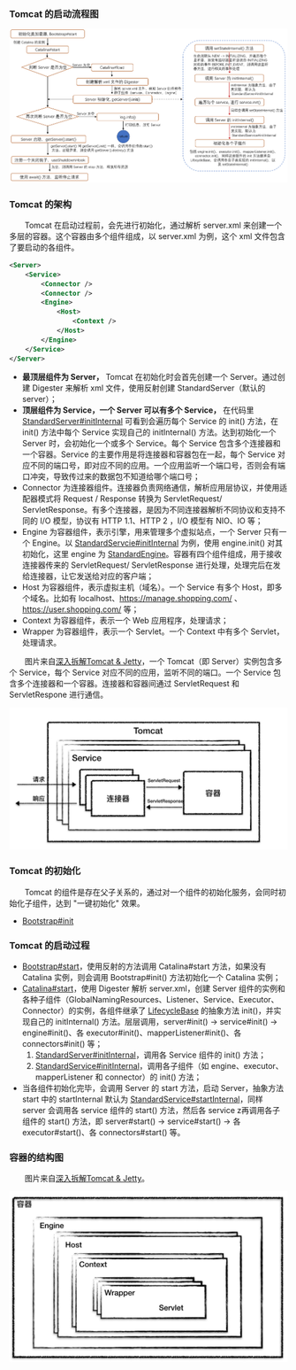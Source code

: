 ### Tomcat 的启动流程图

![avatar](photo_4.png)

### Tomcat 的架构
　　Tomcat 在启动过程前，会先进行初始化，通过解析 server.xml 来创建一个多层的容器。这个容器由多个组件组成，以 server.xml 为例，这个 xml 文件包含了要启动的各组件。

```xml
<Server>
    <Service>
        <Connector />
        <Connector />
        <Engine>
            <Host>
                <Context />
            </Host>
        </Engine>
    </Service>
</Server>
```
  
- **最顶层组件为 Server，** Tomcat 在初始化时会首先创建一个 Server。通过创建 Digester 来解析 xml 文件，使用反射创建 StandardServer（默认的 server）；
- **顶层组件为 Service，一个 Server 可以有多个 Service，** 在代码里 [StandardServer#initInternal](https://github.com/martin-1992/Tomcat-Notes/blob/master/Tomcat%20%E7%9A%84%E5%90%AF%E5%8A%A8%E8%BF%87%E7%A8%8B/StandardServer%23initInternal.md) 可看到会遍历每个 Service 的 init() 方法，在 init() 方法中每个 Service 实现自己的 initInternal() 方法。达到初始化一个 Server 时，会初始化一个或多个 Service。每个 Service 包含多个连接器和一个容器。Service 的主要作用是将连接器和容器包在一起，每个 Service 对应不同的端口号，即对应不同的应用。一个应用监听一个端口号，否则会有端口冲突，导致传过来的数据包不知道给哪个端口号；
- Connector 为连接器组件。连接器负责网络通信，解析应用层协议，并使用适配器模式将 Request / Response 转换为 ServletRequest/ ServletResponse。有多个连接器，是因为不同连接器解析不同协议和支持不同的 I/O 模型，协议有 HTTP 1.1、HTTP 2 ，I/O 模型有 NIO、IO 等；
- Engine 为容器组件，表示引擎，用来管理多个虚拟站点，一个 Server 只有一个 Engine。以 [StandardServcie#initInternal](https://github.com/martin-1992/Tomcat-Notes/blob/master/Tomcat%20%E7%9A%84%E5%90%AF%E5%8A%A8%E8%BF%87%E7%A8%8B/StandardService%23initInternal.md) 为例，使用 engine.init() 对其初始化，这里 engine 为 [StandardEngine]()。容器有四个组件组成，用于接收连接器传来的 ServletRequest/ ServletResponse 进行处理，处理完后在发给连接器，让它发送给对应的客户端；
- Host 为容器组件，表示虚拟主机（域名）。一个 Service 有多个 Host，即多个域名。比如有 localhost、https://manage.shopping.com/ 、https://user.shopping.com/ 等；
- Context 为容器组件，表示一个 Web 应用程序，处理请求；
- Wrapper 为容器组件，表示一个 Servlet。一个 Context 中有多个 Servlet，处理请求。

　　图片来自[深入拆解Tomcat & Jetty](https://time.geekbang.org/column/article/96764)，一个 Tomcat（即 Server）实例包含多个 Service，每个 Service 对应不同的应用，监听不同的端口。一个 Service 包含多个连接器和一个容器。连接器和容器间通过 ServletRequest 和 ServletRespone 进行通信。

![avatar](photo_3.png)

### Tomcat 的初始化
　　Tomcat 的组件是存在父子关系的，通过对一个组件的初始化服务，会同时初始化子组件，达到 "一键初始化" 效果。

- [Bootstrap#init]()


### Tomcat 的启动过程

- [Bootstrap#start](https://github.com/martin-1992/Tomcat-Notes/blob/master/Tomcat%20%E7%9A%84%E5%90%AF%E5%8A%A8%E8%BF%87%E7%A8%8B/Bootstrap%23start.md)，使用反射的方法调用 Catalina#start 方法，如果没有 Catalina 实例，则会调用 Bootstrap#init() 方法初始化一个 Catalina 实例；
- [Catalina#start](https://github.com/martin-1992/Tomcat-Notes/blob/master/Tomcat%20%E7%9A%84%E5%90%AF%E5%8A%A8%E8%BF%87%E7%A8%8B/Catalina%23start.md)，使用 Digester 解析 server.xml，创建 Server 组件的实例和各种子组件（GlobalNamingResources、Listener、Service、Executor、Connector）的实例，各组件继承了 [LifecycleBase](https://github.com/martin-1992/Tomcat-Notes/blob/master/LifeCycle/LifecycleBase.md) 的抽象方法 init()，并实现自己的 initInternal() 方法。层层调用，server#init() -> service#init() -> engine#init()、各 executor#init()、mapperListener#init()、各 connectors#init() 等；
    1. [StandardServer#initInternal](https://github.com/martin-1992/Tomcat-Notes/blob/master/Tomcat%20%E7%9A%84%E5%90%AF%E5%8A%A8%E8%BF%87%E7%A8%8B/StandardServer%23initInternal.md)，调用各 Service 组件的 init() 方法；
    2. [StandardService#initInternal](https://github.com/martin-1992/Tomcat-Notes/blob/master/Tomcat%20%E7%9A%84%E5%90%AF%E5%8A%A8%E8%BF%87%E7%A8%8B/StandardService%23initInternal.md)，调用各子组件（如 engine、executor、mapperListener 和 connector）的 init() 方法；
- 当各组件初始化完毕，会调用 Server 的 start 方法，启动 Server，抽象方法 start 中的 startInternal 默认为 [StandardService#startInternal](https://github.com/martin-1992/Tomcat-Notes/blob/master/Tomcat%20%E7%9A%84%E5%90%AF%E5%8A%A8%E8%BF%87%E7%A8%8B/StandardServer%23startInternal.md)，同样 server 会调用各 service 组件的 start() 方法，然后各 service z再调用各子组件的 start() 方法，即 server#start() -> service#start() -> 各 executor#start()、各 connectors#start() 等。

### 容器的结构图
　　图片来自[深入拆解Tomcat & Jetty](https://time.geekbang.org/column/article/96764)。

![avatar](photo_1.png)
